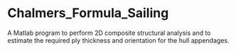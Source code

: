 # Chalmers_Formula_Sailing

A Matlab program to perform 2D composite structural analysis and to estimate the required ply thickness and orientation for the hull appendages.   
